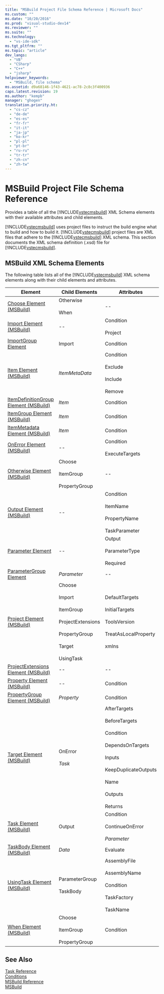 ```yaml
---
title: "MSBuild Project File Schema Reference | Microsoft Docs"
ms.custom: ""
ms.date: "10/20/2016"
ms.prod: "visual-studio-dev14"
ms.reviewer: ""
ms.suite: ""
ms.technology: 
  - "vs-ide-sdk"
ms.tgt_pltfrm: ""
ms.topic: "article"
dev_langs: 
  - "VB"
  - "CSharp"
  - "C++"
  - "jsharp"
helpviewer_keywords: 
  - "MSBuild, file schema"
ms.assetid: d9a68146-1f43-4621-ac78-2c8c3f400936
caps.latest.revision: 19
ms.author: "kempb"
manager: "ghogen"
translation.priority.ht: 
  - "cs-cz"
  - "de-de"
  - "es-es"
  - "fr-fr"
  - "it-it"
  - "ja-jp"
  - "ko-kr"
  - "pl-pl"
  - "pt-br"
  - "ru-ru"
  - "tr-tr"
  - "zh-cn"
  - "zh-tw"
---
```

# MSBuild Project File Schema Reference
Provides a table of all the [!INCLUDE[vstecmsbuild](../extensibility-internals/includes/vstecmsbuild_md.md)] XML Schema elements with their available attributes and child elements.  
  
 [!INCLUDE[vstecmsbuild](../extensibility-internals/includes/vstecmsbuild_md.md)] uses project files to instruct the build engine what to build and how to build it. [!INCLUDE[vstecmsbuild](../extensibility-internals/includes/vstecmsbuild_md.md)] project files are XML files that adhere to the [!INCLUDE[vstecmsbuild](../extensibility-internals/includes/vstecmsbuild_md.md)] XML schema. This section documents the XML schema definition (.xsd) file for [!INCLUDE[vstecmsbuild](../extensibility-internals/includes/vstecmsbuild_md.md)].  
  
## MSBuild XML Schema Elements  
 The following table lists all of the [!INCLUDE[vstecmsbuild](../extensibility-internals/includes/vstecmsbuild_md.md)] XML schema elements along with their child elements and attributes.  
  
|Element|Child Elements|Attributes|  
|-------------|--------------------|----------------|  
|[Choose Element (MSBuild)](../reference/choose-element--msbuild-.md)|Otherwise<br /><br /> When|--|  
|[Import Element (MSBuild)](../reference/import-element--msbuild-.md)|--|Condition<br /><br /> Project|  
|[ImportGroup Element](../reference/importgroup-element.md)|Import|Condition|  
|[Item Element (MSBuild)](../reference/item-element--msbuild-.md)|*ItemMetaData*|Condition<br /><br /> Exclude<br /><br /> Include<br /><br /> Remove|  
|[ItemDefinitionGroup Element (MSBuild)](../reference/itemdefinitiongroup-element--msbuild-.md)|*Item*|Condition|  
|[ItemGroup Element (MSBuild)](../reference/itemgroup-element--msbuild-.md)|*Item*|Condition|  
|[ItemMetadata Element (MSBuild)](../reference/itemmetadata-element--msbuild-.md)|*Item*|Condition|  
|[OnError Element (MSBuild)](../reference/onerror-element--msbuild-.md)|--|Condition<br /><br /> ExecuteTargets|  
|[Otherwise Element (MSBuild)](../reference/otherwise-element--msbuild-.md)|Choose<br /><br /> ItemGroup<br /><br /> PropertyGroup|--|  
|[Output Element (MSBuild)](../reference/output-element--msbuild-.md)|--|Condition<br /><br /> ItemName<br /><br /> PropertyName<br /><br /> TaskParameter|  
|[Parameter Element](../reference/parameter-element.md)|--|Output<br /><br /> ParameterType<br /><br /> Required|  
|[ParameterGroup Element](../reference/parametergroup-element.md)|*Parameter*|--|  
|[Project Element (MSBuild)](../reference/project-element--msbuild-.md)|Choose<br /><br /> Import<br /><br /> ItemGroup<br /><br /> ProjectExtensions<br /><br /> PropertyGroup<br /><br /> Target<br /><br /> UsingTask|DefaultTargets<br /><br /> InitialTargets<br /><br /> ToolsVersion<br /><br /> TreatAsLocalProperty<br /><br /> xmlns|  
|[ProjectExtensions Element (MSBuild)](../reference/projectextensions-element--msbuild-.md)|--|--|  
|[Property Element (MSBuild)](../reference/property-element--msbuild-.md)|--|Condition|  
|[PropertyGroup Element (MSBuild)](../reference/propertygroup-element--msbuild-.md)|*Property*|Condition|  
|[Target Element (MSBuild)](../reference/target-element--msbuild-.md)|OnError<br /><br /> *Task*|AfterTargets<br /><br /> BeforeTargets<br /><br /> Condition<br /><br /> DependsOnTargets<br /><br /> Inputs<br /><br /> KeepDuplicateOutputs<br /><br /> Name<br /><br /> Outputs<br /><br /> Returns|  
|[Task Element (MSBuild)](../reference/task-element--msbuild-.md)|Output|Condition<br /><br /> ContinueOnError<br /><br /> *Parameter*|  
|[TaskBody Element (MSBuild)](../reference/taskbody-element--msbuild-.md)|*Data*|Evaluate|  
|[UsingTask Element (MSBuild)](../reference/usingtask-element--msbuild-.md)|ParameterGroup<br /><br /> TaskBody|AssemblyFile<br /><br /> AssemblyName<br /><br /> Condition<br /><br /> TaskFactory<br /><br /> TaskName|  
|[When Element (MSBuild)](../reference/when-element--msbuild-.md)|Choose<br /><br /> ItemGroup<br /><br /> PropertyGroup|Condition|  
  
## See Also  
 [Task Reference](../reference/msbuild-task-reference.md)   
 [Conditions](../reference/msbuild-conditions.md)   
 [MSBuild Reference](../reference/msbuild-reference.md)  
 [MSBuild](../reference/msbuild1.md)